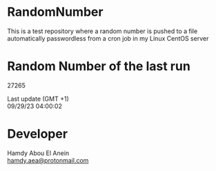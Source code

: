 # RandomNumber    
This is a test repository where a random number is pushed to a file automatically passwordless from a cron job in my Linux CentOS server    
# Random Number of the last run   
27265
      
Last update (GMT +1)    
09/29/23 04:00:02
# Developer    
Hamdy Abou El Anein   
hamdy.aea@protonmail.com
